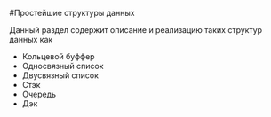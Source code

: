 #Простейшие структуры данных

Данный раздел содержит описание и реализацию таких структур данных как
* Кольцевой буффер
* Односвязный список
* Двусвязный список
* Стэк
* Очередь
* Дэк
